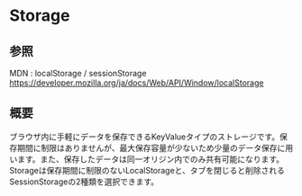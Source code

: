 # Storage

## 参照

MDN : localStorage / sessionStorage  
https://developer.mozilla.org/ja/docs/Web/API/Window/localStorage  


## 概要

ブラウザ内に手軽にデータを保存できるKeyValueタイプのストレージです。保存期間に制限はありませんが、最大保存容量が少ないため少量のデータ保存に用います。また、保存したデータは同一オリジン内でのみ共有可能になります。Storageは保存期間に制限のないLocalStorageと、タブを閉じると削除されるSessionStorageの2種類を選択できます。